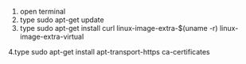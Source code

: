 1. open terminal
2. type sudo apt-get update
3. type
	sudo apt-get install curl linux-image-extra-$(uname -r) linux-image-extra-virtual

4.type 
	sudo apt-get install apt-transport-https ca-certificates
